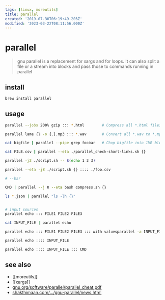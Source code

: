 ```yaml
---
tags: [linux, moreutils]
title: parallel
created: '2019-07-30T06:19:49.203Z'
modified: '2023-03-22T08:11:56.000Z'
---
```


# parallel

> gnu parallel is a replacement for xargs and for loops. It can also split a file or a stream into blocks and pass those to commands running in parallel

## install

```sh
brew install parallel
```

## usage

```sh
parallel --jobs 200% gzip ::: *.html        # Compress all *.html files in parallel – 2 jobs per CPU thread in parallel

parallel lame {} -o {.}.mp3 ::: *.wav       # Convert all *.wav to *.mp3 using lame – 1 job per CPU thread in parallel (default)

cat bigfile | parallel --pipe grep foobar   # Chop bigfile into 1MB blocks and grep for the string foobar

cat FILE.csv | parallel --eta ./parallel_check-short-links.sh {}

parallel -j2 ./script.sh -- $(echo 1 2 3)

parallel --eta -j8 ./script.sh {} :::: ./foo.csv

# --bar

CMD | parallel --j 0 --eta bash compress.sh {}

ls *.json | parallel "ls -lh {}"


# input sources
parallel echo ::: FILE1 FILE2 FILE3

cat INPUT_FILE | parallel echo

parallel echo ::: FILE1 FILE2 FILE3 ::: with valuesparallel -a INPUT_FILE echo

parallel echo :::: INPUT_FILE

parallel echo :::: INPUT_FILE ::: CMD
```

## see also

- [[moreutils]]
- [[xargs]]
- [gnu.org/software/parallel/parallel_cheat.pdf](https://www.gnu.org/software/parallel/parallel_cheat.pdf)
- [shakthimaan.com/.../gnu-parallel/news.html](http://www.shakthimaan.com/posts/2014/11/27/gnu-parallel/news.html)
